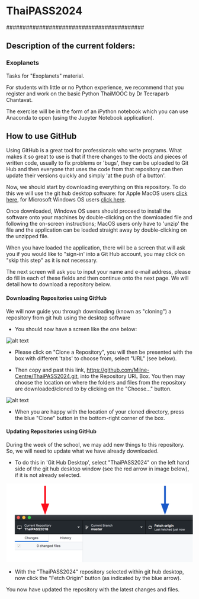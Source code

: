 # ThaiPASS2024


##########################################



## Description of the current folders:

### Exoplanets
Tasks for "Exoplanets" material.

For students with little or no Python experience, we recommend that you register and work on the basic Python ThaiMOOC by Dr Teeraparb Chantavat.

The exercise will be in the form of an iPython notebook which you can use Anaconda to open (using the Jupyter Notebook application).


## How to use GitHub

Using GitHub is a great tool for professionals who write programs. What makes it so great to use is that if there changes to the docts and pieces of written code, usually to fix problems or 'bugs', they can be uploaded to Git Hub and then everyone that uses the code from that repository can then update their versions quickly and simply 'at the push of a button'.

Now, we should start by downloading everything on this repository. To do this we will use the git hub desktop software: for Apple MacOS users [click here](https://central.github.com/deployments/desktop/desktop/latest/darwin "Git Hub MacOS"), for Microsoft Windows OS users [click here](https://central.github.com/deployments/desktop/desktop/latest/win32 "Git Hub Windows OS"). 

Once downloaded, Windows OS users should proceed to install the software onto your machines by double-clicking on the downloaded file and following the on-screen instructions; MacOS users only have to 'unzip' the file and the application can be loaded straight away by double-clicking on the unzipped file. 

When you have loaded the application, there will be a screen that will ask you if you would like to "sign-in' into a Git Hub account, you may click on "skip this step" as it is not necessary.

The next screen will ask you to input your name and e-mail address, please do fill in each of these fields and then continue onto the next page. We will detail how to download a repository below. 

#### Downloading Repositories using GitHub 

We will now guide you through downloading (known as "cloning") a repository from git hub using the desktop software

- You should now have a screen like the one below: 

![alt text](https://github.com/Milne-Centre/ThaiPASS2018/blob/master/ExampleOne.png "Screenshot of Git Hub GUI")

- Please click on "Clone a Repository", you will then be presented with the box with different 'tabs' to choose from, select "URL" (see below). 

- Then copy and past this link, https://github.com/Milne-Centre/ThaiPASS2024.git, into the Repository URL Box. You then may choose the location on where the folders and files from the repository are downloaded/cloned to by clicking on the "Choose..." button.

![alt text](https://github.com/Milne-Centre/ThaiPASS2018/blob/master/ExampleTwo.png "Screenshot of Clone a Repository Box GUI")

- When you are happy with the location of your cloned directory, press the blue "Clone" button in the bottom-right corner of the box.

#### Updating Repositories using GitHub

During the week of the school, we may add new things to this repository. So, we will need to update what we have already downloaded.

- To do this in 'Git Hub Desktop', select "ThaiPASS2024" on the left hand side of the git hub desktop window (see the red arrow in image below), if it is not already selected.

![alt text](https://github.com/Milne-Centre/ThaiPASS2018/blob/master/updateghrepos.png "Screenshot of Updating a Repository with GUI")

- With the "ThaiPASS2024" repository selected within git hub desktop, now click the "Fetch Origin" button (as indicated by the blue arrow).

You now have updated the repository with the latest changes and files.

